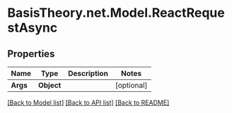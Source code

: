 # BasisTheory.net.Model.ReactRequestAsync

## Properties

Name | Type | Description | Notes
------------ | ------------- | ------------- | -------------
**Args** | **Object** |  | [optional] 

[[Back to Model list]](../README.md#documentation-for-models) [[Back to API list]](../README.md#documentation-for-api-endpoints) [[Back to README]](../README.md)

